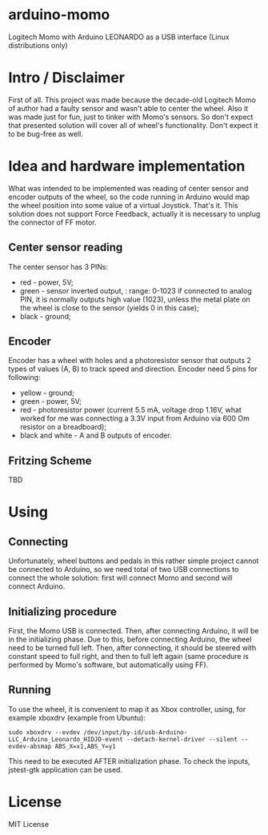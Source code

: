 # arduino-momo

Logitech Momo with Arduino LEONARDO as a USB interface (Linux distributions only)

# Intro / Disclaimer

First of all. This project was made because the decade-old Logitech Momo of author had a faulty sensor and wasn't able to center the wheel. Also it was made just for fun, just to tinker with Momo's sensors. So don't expect that presented solution will cover all of wheel's functionality. Don't expect it to be bug-free as well.

# Idea and hardware implementation
What was intended to be implemented was reading of center sensor and encoder outputs of the wheel, so the code running in Arduino would map the wheel position into some value of a virtual Joystick.  That's it. This solution does not support Force Feedback, actually it is necessary to unplug the connector of FF motor.

## Center sensor reading

The center sensor has 3 PINs:

* red - power, 5V;
* green - sensor inverted output, : range: 0-1023 if connected to analog PIN, it is normally  outputs high value (1023), unless the metal plate on the wheel is close to the sensor (yields 0 in this case);
* black - ground;

## Encoder
Encoder has a wheel with holes and a photoresistor sensor that outputs 2 types of values (A, B) to track speed and direction.
Encoder need 5 pins for following:

* yellow - ground;
* green - power, 5V;
* red - photoresistor power (current 5.5 mA, voltage drop 1.16V, what worked for me was connecting a 3.3V input from Arduino via 600 Om resistor on a breadboard);
* black and white - A and B outputs of encoder.

## Fritzing Scheme

TBD

# Using
## Connecting

Unfortunately, wheel buttons and pedals in this rather simple project cannot be  connected to Arduino, so we need total of two USB connections to connect the whole solution: first will connect Momo and second will connect Arduino.


## Initializing procedure

First, the Momo USB is connected. Then, after connecting Arduino, it will be in the initializing phase. Due to this, before connecting Arduino, the wheel need to be turned full left. Then, after connecting, it should be steered with constant speed to full right, and then to full left again (same procedure is performed by Momo's software, but automatically using FF).

## Running

To use the wheel, it is convenient to map it as Xbox controller, using, for example  xboxdrv (example from Ubuntu):

```
sudo xboxdrv --evdev /dev/input/by-id/usb-Arduino-LLC_Arduino_Leonardo_HIDJD-event --detach-kernel-driver --silent --evdev-absmap ABS_X=x1,ABS_Y=y1
```

This need to be executed AFTER initialization phase. To check the inputs, jstest-gtk application can be used.

# License

MIT License
